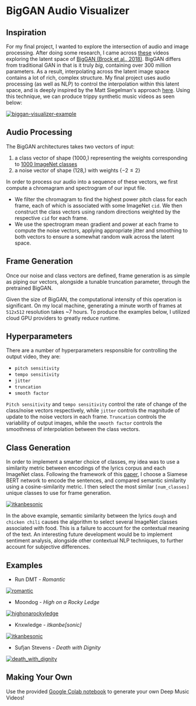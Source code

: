 # BigGAN Audio Visualizer

## Inspiration

For my final project, I wanted to explore the intersection of audio and image processing. After doing some research, I came across [these](https://youtu.be/A55NzPmB5PE?t=96) videos exploring the latent space of [BigGAN (Brock et al., 2018)](https://arxiv.org/abs/1809.11096). BigGAN differs from traditional GAN in that is it truly *big*, containing over 300 million parameters. As a result, interpolating across the latent image space contains a lot of rich, complex structure. My final project uses audio processing (as well as NLP) to control the interpolation within this latent space, and is deeply inspired by the Matt Siegelman's approach [here](https://towardsdatascience.com/the-deep-music-visualizer-using-sound-to-explore-the-latent-space-of-biggan-198cd37dac9a). Using this technique, we can produce trippy synthetic music videos as seen below:

[![biggan-visualizer-example](https://res.cloudinary.com/marcomontalbano/image/upload/v1639185857/video_to_markdown/images/youtube--8JY0UdOaHfs-c05b58ac6eb4c4700831b2b3070cd403.jpg)](https://youtu.be/8JY0UdOaHfs "biggan-visualizer-example")

## Audio Processing

The BigGAN architectures takes two vectors of input:

1. a class vector of shape (1000,) representing the weights corresponding to [1000 ImageNet classes](https://gist.github.com/yrevar/942d3a0ac09ec9e5eb3a)
2. a noise vector of shape (128,) with weights {$-2 \leq 2$}

In order to process our audio into a sequence of these vectors, we first compute a chromagram and spectrogram of our input file. 
- We filter the chromagram to find the highest power pitch class for each frame, each of which is associated with some ImageNet `cid`. We then construct the class vectors using random directions weighted by the respective `cid` for each frame.
- We use the spectrogram mean gradient and power at each frame to compute the noise vectors, applying appropriate jitter and smoothing to both vectors to ensure a somewhat random walk across the latent space.

## Frame Generation

Once our noise and class vectors are defined, frame generation is as simple as piping our vectors, alongside a tunable truncation parameter, through the pretrained BigGAN. 

Given the size of BigGAN, the computational intensity of this operation is significant. On my local machine, generating a minute worth of frames at `512x512` resolution takes ~7 hours. To produce the examples below, I utilized cloud GPU providers to greatly reduce runtime.

## Hyperparameters

There are a number of hyperparameters responsible for controlling the output video, they are:
- `pitch sensitivity`
- `tempo sensitivity`
- `jitter`
- `truncation`
- `smooth factor`

`Pitch sensitivity` and `tempo sensitivity` control the rate of change of the class/noise vectors respectively, while `jitter` controls the magnitude of update to the noise vectors in each frame. `Truncation` controls the variability of output images, while the `smooth factor` controls the smoothness of interpolation between the class vectors.

## Class Generation

In order to implement a smarter choice of classes, my idea was to use a similarity metric between encodings of the lyrics corpus and each ImageNet class. Following the framework of this [paper](https://arxiv.org/abs/1908.10084), I choose a Siamese BERT network to encode the sentences, and compared semantic similarity using a cosine-similarity metric. I then select the most similar `[num_classes]` unique classes to use for frame generation.

[![itkanbesonic](https://res.cloudinary.com/marcomontalbano/image/upload/v1639193112/video_to_markdown/images/youtube--badjh3FQuUA-c05b58ac6eb4c4700831b2b3070cd403.jpg)](https://youtu.be/badjh3FQuUA "itkanbesonic")

In the above example, semantic similarity between the lyrics `dough` and `chicken chili` causes the algorithm to select several ImageNet classes associated with food. This is a failure to account for the contextual meaning of the text. An interesting future development would be to implement sentiment analysis, alongside other contextual NLP techniques, to further account for subjective differences.

## Examples

- Run DMT - *Romantic*

[![romantic](https://res.cloudinary.com/marcomontalbano/image/upload/v1639185857/video_to_markdown/images/youtube--8JY0UdOaHfs-c05b58ac6eb4c4700831b2b3070cd403.jpg)](https://youtu.be/8JY0UdOaHfs "romantic")

- Moondog - *High on a Rocky Ledge*

[![highonarockyledge](https://res.cloudinary.com/marcomontalbano/image/upload/v1639193645/video_to_markdown/images/youtube--gxf-4iyurvE-c05b58ac6eb4c4700831b2b3070cd403.jpg)](https://youtu.be/gxf-4iyurvE "highonarockyledge")

- Knxwledge - *itkanbe[sonic]*

[![itkanbesonic](https://res.cloudinary.com/marcomontalbano/image/upload/v1639193112/video_to_markdown/images/youtube--badjh3FQuUA-c05b58ac6eb4c4700831b2b3070cd403.jpg)](https://youtu.be/badjh3FQuUA "itkanbesonic")

- Sufjan Stevens - *Death with Dignity*

[![death_with_dignity](https://res.cloudinary.com/marcomontalbano/image/upload/v1639193761/video_to_markdown/images/youtube--30RK_HeV3Is-c05b58ac6eb4c4700831b2b3070cd403.jpg)](https://www.youtube.com/watch?v=30RK_HeV3Is "death_with_dignity")

## Making Your Own

Use the provided [Google Colab notebook](https://colab.research.google.com/github/rushk014/biggan-visualizer/blob/master/biggan_music_visualizer.ipynb) to generate your own Deep Music Videos!